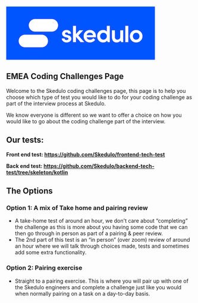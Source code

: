 ![Alt text](https://github.com/Skedulo/frontend-tech-test/blob/main/public/skedulo-logo.png)

## EMEA Coding Challenges Page

Welcome to the Skedulo coding challenges page, this page is to help you choose which type of test you would like to do for your coding challenge as part of the interview process at Skedulo.


We know everyone is different so we want to offer a choice on how you would like to go about the coding challenge part of the interview.

## Our tests:
**Front end test: https://github.com/Skedulo/frontend-tech-test**

**Back end test: https://github.com/Skedulo/backend-tech-test/tree/skeleton/kotlin**

## The Options

### Option 1: A mix of Take home and pairing review


* A take-home test of around an hour, we don't care about “completing” the challenge as this is more about you having some code that we can then go through in person as part of a pairing & peer review.
* The 2nd part of this test is an “in person” (over zoom) review of around an hour where we will talk through choices made, tests and sometimes add some extra functionality.


### Option 2: Pairing exercise



* Straight to a pairing exercise. This is where you will pair up with one of the Skedulo engineers and complete a challenge just like you would when normally pairing on a task on a day-to-day basis.
